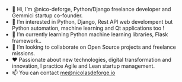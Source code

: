 - 👋 Hi, I’m @nico-deforge, Python/Django freelance developer and Gemmici startup co-founder.
- 👀 I’m interested in Python, Django, Rest API web develompent but Python automation, machine learning and Qt applications too !
- 🌱 I’m currently learning Python machine learning libraries, Flask framework..
- 💞️ I’m looking to collaborate on Open Source projects and freelance missions.
- ❤️ Passionate about new technologies, digital transformation and innovation, I practice Agile and Lean startup management.
- 📫 You can contact me@nicolasdeforge.io

<!---
nico-deforge/nico-deforge is a ✨ special ✨ repository because its `README.md` (this file) appears on your GitHub profile.
You can click the Preview link to take a look at your changes.
--->
